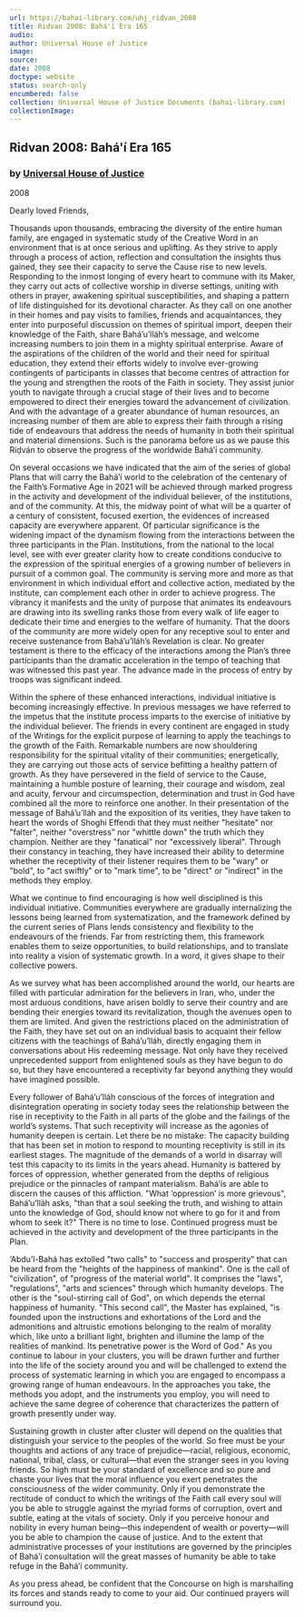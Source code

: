 ```yaml
---
url: https://bahai-library.com/uhj_ridvan_2008
title: Ridvan 2008: Bahá'í Era 165
audio: 
author: Universal House of Justice
image: 
source: 
date: 2008
doctype: website
status: search-only
encumbered: false
collection: Universal House of Justice Documents (bahai-library.com)
collectionImage: 
---
```



## Ridvan 2008: Bahá'í Era 165

### by [Universal House of Justice](https://bahai-library.com/author/Universal+House+of+Justice)

2008


Dearly loved Friends,

Thousands upon thousands, embracing the diversity of the entire human family, are engaged in systematic study of the Creative Word in an environment that is at once serious and uplifting. As they strive to apply through a process of action, reflection and consultation the insights thus gained, they see their capacity to serve the Cause rise to new levels. Responding to the inmost longing of every heart to commune with its Maker, they carry out acts of collective worship in diverse settings, uniting with others in prayer, awakening spiritual susceptibilities, and shaping a pattern of life distinguished for its devotional character. As they call on one another in their homes and pay visits to families, friends and acquaintances, they enter into purposeful discussion on themes of spiritual import, deepen their knowledge of the Faith, share Bahá’u’lláh’s message, and welcome increasing numbers to join them in a mighty spiritual enterprise. Aware of the aspirations of the children of the world and their need for spiritual education, they extend their efforts widely to involve ever-growing contingents of participants in classes that become centres of attraction for the young and strengthen the roots of the Faith in society. They assist junior youth to navigate through a crucial stage of their lives and to become empowered to direct their energies toward the advancement of civilization. And with the advantage of a greater abundance of human resources, an increasing number of them are able to express their faith through a rising tide of endeavours that address the needs of humanity in both their spiritual and material dimensions. Such is the panorama before us as we pause this Riḍván to observe the progress of the worldwide Bahá’í community.

On several occasions we have indicated that the aim of the series of global Plans that will carry the Bahá’í world to the celebration of the centenary of the Faith’s Formative Age in 2021 will be achieved through marked progress in the activity and development of the individual believer, of the institutions, and of the community. At this, the midway point of what will be a quarter of a century of consistent, focused exertion, the evidences of increased capacity are everywhere apparent. Of particular significance is the widening impact of the dynamism flowing from the interactions between the three participants in the Plan. Institutions, from the national to the local level, see with ever greater clarity how to create conditions conducive to the expression of the spiritual energies of a growing number of believers in pursuit of a common goal. The community is serving more and more as that environment in which individual effort and collective action, mediated by the institute, can complement each other in order to achieve progress. The vibrancy it manifests and the unity of purpose that animates its endeavours are drawing into its swelling ranks those from every walk of life eager to dedicate their time and energies to the welfare of humanity. That the doors of the community are more widely open for any receptive soul to enter and receive sustenance from Bahá’u’lláh’s Revelation is clear. No greater testament is there to the efficacy of the interactions among the Plan’s three participants than the dramatic acceleration in the tempo of teaching that was witnessed this past year. The advance made in the process of entry by troops was significant indeed.

Within the sphere of these enhanced interactions, individual initiative is becoming increasingly effective. In previous messages we have referred to the impetus that the institute process imparts to the exercise of initiative by the individual believer. The friends in every continent are engaged in study of the Writings for the explicit purpose of learning to apply the teachings to the growth of the Faith. Remarkable numbers are now shouldering responsibility for the spiritual vitality of their communities; energetically, they are carrying out those acts of service befitting a healthy pattern of growth. As they have persevered in the field of service to the Cause, maintaining a humble posture of learning, their courage and wisdom, zeal and acuity, fervour and circumspection, determination and trust in God have combined all the more to reinforce one another. In their presentation of the message of Bahá’u’lláh and the exposition of its verities, they have taken to heart the words of Shoghi Effendi that they must neither "hesitate" nor "falter", neither "overstress" nor "whittle down" the truth which they champion. Neither are they "fanatical" nor "excessively liberal". Through their constancy in teaching, they have increased their ability to determine whether the receptivity of their listener requires them to be "wary" or "bold", to "act swiftly" or to "mark time", to be "direct" or "indirect" in the methods they employ.

What we continue to find encouraging is how well disciplined is this individual initiative. Communities everywhere are gradually internalizing the lessons being learned from systematization, and the framework defined by the current series of Plans lends consistency and flexibility to the endeavours of the friends. Far from restricting them, this framework enables them to seize opportunities, to build relationships, and to translate into reality a vision of systematic growth. In a word, it gives shape to their collective powers.

As we survey what has been accomplished around the world, our hearts are filled with particular admiration for the believers in Iran, who, under the most arduous conditions, have arisen boldly to serve their country and are bending their energies toward its revitalization, though the avenues open to them are limited. And given the restrictions placed on the administration of the Faith, they have set out on an individual basis to acquaint their fellow citizens with the teachings of Bahá’u’lláh, directly engaging them in conversations about His redeeming message. Not only have they received unprecedented support from enlightened souls as they have begun to do so, but they have encountered a receptivity far beyond anything they would have imagined possible.

Every follower of Bahá’u’lláh conscious of the forces of integration and disintegration operating in society today sees the relationship between the rise in receptivity to the Faith in all parts of the globe and the failings of the world’s systems. That such receptivity will increase as the agonies of humanity deepen is certain. Let there be no mistake: The capacity building that has been set in motion to respond to mounting receptivity is still in its earliest stages. The magnitude of the demands of a world in disarray will test this capacity to its limits in the years ahead. Humanity is battered by forces of oppression, whether generated from the depths of religious prejudice or the pinnacles of rampant materialism. Bahá’ís are able to discern the causes of this affliction. "What ‘oppression’ is more grievous", Bahá’u’lláh asks, "than that a soul seeking the truth, and wishing to attain unto the knowledge of God, should know not where to go for it and from whom to seek it?" There is no time to lose. Continued progress must be achieved in the activity and development of the three participants in the Plan.

‘Abdu’l-Bahá has extolled "two calls" to "success and prosperity" that can be heard from the "heights of the happiness of mankind". One is the call of "civilization", of "progress of the material world". It comprises the "laws", "regulations", "arts and sciences" through which humanity develops. The other is the "soul-stirring call of God", on which depends the eternal happiness of humanity. "This second call", the Master has explained, "is founded upon the instructions and exhortations of the Lord and the admonitions and altruistic emotions belonging to the realm of morality which, like unto a brilliant light, brighten and illumine the lamp of the realities of mankind. Its penetrative power is the Word of God." As you continue to labour in your clusters, you will be drawn further and further into the life of the society around you and will be challenged to extend the process of systematic learning in which you are engaged to encompass a growing range of human endeavours. In the approaches you take, the methods you adopt, and the instruments you employ, you will need to achieve the same degree of coherence that characterizes the pattern of growth presently under way.

Sustaining growth in cluster after cluster will depend on the qualities that distinguish your service to the peoples of the world. So free must be your thoughts and actions of any trace of prejudice—racial, religious, economic, national, tribal, class, or cultural—that even the stranger sees in you loving friends. So high must be your standard of excellence and so pure and chaste your lives that the moral influence you exert penetrates the consciousness of the wider community. Only if you demonstrate the rectitude of conduct to which the writings of the Faith call every soul will you be able to struggle against the myriad forms of corruption, overt and subtle, eating at the vitals of society. Only if you perceive honour and nobility in every human being—this independent of wealth or poverty—will you be able to champion the cause of justice. And to the extent that administrative processes of your institutions are governed by the principles of Bahá’í consultation will the great masses of humanity be able to take refuge in the Bahá’í community.

As you press ahead, be confident that the Concourse on high is marshalling its forces and stands ready to come to your aid. Our continued prayers will surround you.